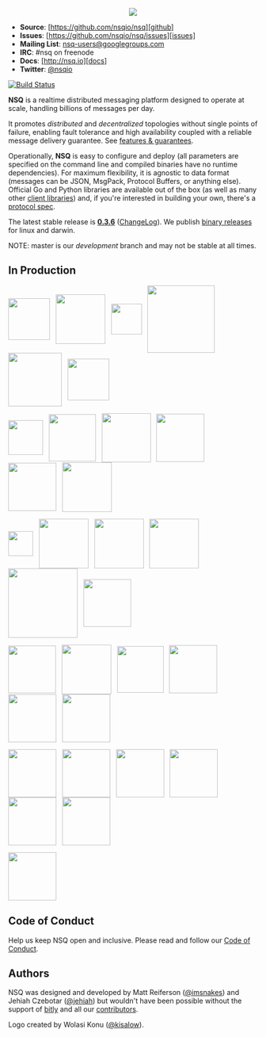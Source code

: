 <p align="center"><img src="http://nsq.io/static/img/nsq_blue.png"/></p>

 * **Source**: [https://github.com/nsqio/nsq][github]
 * **Issues**: [https://github.com/nsqio/nsq/issues][issues]
 * **Mailing List**: [nsq-users@googlegroups.com](https://groups.google.com/d/forum/nsq-users)
 * **IRC**: #nsq on freenode
 * **Docs**: [http://nsq.io][docs]
 * **Twitter**: [@nsqio][nsqio_twitter]

[![Build Status](https://secure.travis-ci.org/nsqio/nsq.svg?branch=master)](http://travis-ci.org/nsqio/nsq)

**NSQ** is a realtime distributed messaging platform designed to operate at scale, handling
billions of messages per day.

It promotes *distributed* and *decentralized* topologies without single points of failure,
enabling fault tolerance and high availability coupled with a reliable message delivery
guarantee.  See [features & guarantees][features_guarantees].

Operationally, **NSQ** is easy to configure and deploy (all parameters are specified on the command
line and compiled binaries have no runtime dependencies). For maximum flexibility, it is agnostic to
data format (messages can be JSON, MsgPack, Protocol Buffers, or anything else). Official Go and
Python libraries are available out of the box (as well as many other [client
libraries][client_libraries]) and, if you're interested in building your own, there's a [protocol
spec][protocol].

The latest stable release is **[0.3.6][latest_tag]** ([ChangeLog][changelog]). We publish [binary
releases][installing] for linux and darwin.

NOTE: master is our *development* branch and may not be stable at all times.

## In Production

<a href="http://bitly.com"><img src="http://nsq.io/static/img/bitly_logo.png" width="84" align="middle"/></a>&nbsp;&nbsp;
<a href="http://life360.com"><img src="http://nsq.io/static/img/life360_logo.png" width="100" align="middle"/></a>&nbsp;&nbsp;
<a href="http://hailocab.com"><img src="http://nsq.io/static/img/hailo_logo.png" width="62" align="middle"/></a>&nbsp;&nbsp;
<a href="http://simplereach.com"><img src="http://nsq.io/static/img/simplereach_logo.png" width="136" align="middle"/></a>&nbsp;&nbsp;
<a href="http://moz.com"><img src="http://nsq.io/static/img/moz_logo.png" width="108" align="middle"/></a>&nbsp;&nbsp;
<a href="http://path.com"><img src="http://nsq.io/static/img/path_logo.png" width="84" align="middle"/></a><br/>

<a href="http://segment.io"><img src="http://nsq.io/static/img/segmentio_logo.png" width="70" align="middle"/></a>&nbsp;&nbsp;
<a href="http://eventful.com"><img src="http://nsq.io/static/img/eventful_logo.png" width="95" align="middle"/></a>&nbsp;&nbsp;
<a href="http://energyhub.com"><img src="http://nsq.io/static/img/energyhub_logo.png" width="99" align="middle"/></a>&nbsp;&nbsp;
<a href="https://project-fifo.net"><img src="http://nsq.io/static/img/project_fifo.png" width="97" align="middle"/></a>&nbsp;&nbsp;
<a href="http://trendrr.com"><img src="http://nsq.io/static/img/trendrr_logo.png" width="97" align="middle"/></a>&nbsp;&nbsp;
<a href="http://reonomy.com"><img src="http://nsq.io/static/img/reonomy_logo.png" width="100" align="middle"/></a><br/>

<a href="http://hw-ops.com"><img src="http://nsq.io/static/img/heavy_water.png" width="50" align="middle"/></a>&nbsp;&nbsp;
<a href="http://lytics.io"><img src="http://nsq.io/static/img/lytics.png" width="100" align="middle"/></a>&nbsp;&nbsp;
<a href="http://mediaforge.com"><img src="http://nsq.io/static/img/rakuten.png" width="100" align="middle"/></a>&nbsp;&nbsp;
<a href="http://socialradar.com"><img src="http://nsq.io/static/img/socialradar_logo.png" width="100" align="middle"/></a>&nbsp;&nbsp;
<a href="http://wistia.com"><img src="http://nsq.io/static/img/wistia_logo.png" width="140" align="middle"/></a>&nbsp;&nbsp;
<a href="http://stripe.com"><img src="http://nsq.io/static/img/stripe_logo.png" width="96" align="middle"/></a><br/>

<a href="http://soundest.com"><img src="http://nsq.io/static/img/soundest_logo.png" width="96" align="middle"/></a>&nbsp;&nbsp;
<a href="http://docker.com"><img src="http://nsq.io/static/img/docker_logo.png" width="100" align="middle"/></a>&nbsp;&nbsp;
<a href="http://getweave.com"><img src="http://nsq.io/static/img/weave_logo.png" width="94" align="middle"/></a>&nbsp;&nbsp;
<a href="http://shipwire.com"><img src="http://nsq.io/static/img/shipwire_logo.png" width="97" align="middle"/></a>&nbsp;&nbsp;
<a href="http://digg.com"><img src="http://nsq.io/static/img/digg_logo.png" width="97" align="middle"/></a>&nbsp;&nbsp;
<a href="http://scalabull.com"><img src="http://nsq.io/static/img/scalabull_logo.png" width="97" align="middle"/></a><br/>

<a href="http://augury.com"><img src="http://nsq.io/static/img/augury_logo.png" width="97" align="middle"/></a>&nbsp;&nbsp;
<a href="http://buzzfeed.com"><img src="http://nsq.io/static/img/buzzfeed_logo.png" width="97" align="middle"/></a>&nbsp;&nbsp;
<a href="http://eztable.com"><img src="http://nsq.io/static/img/eztable_logo.png" width="97" align="middle"/></a>&nbsp;&nbsp;
<a href="http://dotabuff.com"><img src="http://nsq.io/static/img/dotabuff_logo.png" width="97" align="middle"/></a>&nbsp;&nbsp;
<a href="https://fastly.com"><img src="http://nsq.io/static/img/fastly_logo.png" width="97" align="middle"/></a>&nbsp;&nbsp;
<a href="https://talky.io"><img src="http://nsq.io/static/img/talky_logo.png" width="97" align="middle"/></a><br/>

<a href="https://groupme.com"><img src="http://nsq.io/static/img/groupme_logo.png" width="97" align="middle"/></a>&nbsp;&nbsp;

## Code of Conduct

Help us keep NSQ open and inclusive. Please read and follow our [Code of Conduct](CODE_OF_CONDUCT.md).

## Authors

NSQ was designed and developed by Matt Reiferson ([@imsnakes][snakes_twitter]) and Jehiah Czebotar
([@jehiah][jehiah_twitter]) but wouldn't have been possible without the support of
[bitly][bitly] and all our [contributors][contributors].

Logo created by Wolasi Konu ([@kisalow][wolasi_twitter]).

[docs]: http://nsq.io/
[github]: https://github.com/nsqio/nsq
[issues]: https://github.com/nsqio/nsq/issues
[changelog]: ChangeLog.md
[protocol]: http://nsq.io/clients/tcp_protocol_spec.html
[installing]: http://nsq.io/deployment/installing.html
[snakes_twitter]: https://twitter.com/imsnakes
[jehiah_twitter]: https://twitter.com/jehiah
[bitly]: https://bitly.com
[features_guarantees]: http://nsq.io/overview/features_and_guarantees.html
[latest_tag]: https://github.com/nsqio/nsq/releases/tag/v0.3.6
[contributors]: https://github.com/nsqio/nsq/graphs/contributors
[client_libraries]: http://nsq.io/clients/client_libraries.html
[nsqio_twitter]: https://twitter.com/nsqio
[wolasi_twitter]: https://twitter.com/kisalow
